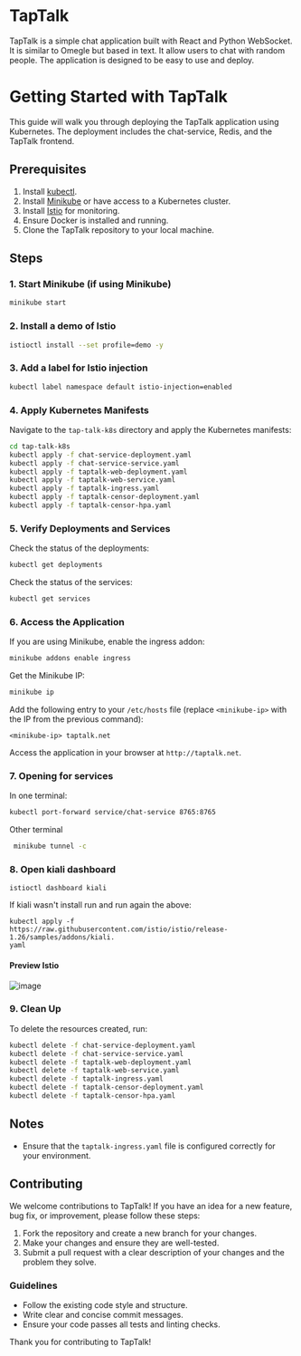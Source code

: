 # TapTalk
TapTalk is a simple chat application built with React and Python WebSocket. It is similar to Omegle but based in text. It allow users to chat with random people. The application is designed to be easy to use and deploy.

# Getting Started with TapTalk

This guide will walk you through deploying the TapTalk application using Kubernetes. The deployment includes the chat-service, Redis, and the TapTalk frontend.

## Prerequisites

1. Install [kubectl](https://kubernetes.io/docs/tasks/tools/).
2. Install [Minikube](https://minikube.sigs.k8s.io/docs/start/) or have access to a Kubernetes cluster.
3. Install [Istio](https://istio.io/latest/docs/setup/getting-started/#download) for monitoring.
4. Ensure Docker is installed and running.
5. Clone the TapTalk repository to your local machine.

## Steps

### 1. Start Minikube (if using Minikube)
```bash
minikube start
```

### 2. Install a demo of Istio
```bash
istioctl install --set profile=demo -y
```

### 3. Add a label for Istio injection
```bash
kubectl label namespace default istio-injection=enabled
```

### 4. Apply Kubernetes Manifests

Navigate to the `tap-talk-k8s` directory and apply the Kubernetes manifests:

```bash
cd tap-talk-k8s
kubectl apply -f chat-service-deployment.yaml
kubectl apply -f chat-service-service.yaml
kubectl apply -f taptalk-web-deployment.yaml
kubectl apply -f taptalk-web-service.yaml
kubectl apply -f taptalk-ingress.yaml
kubectl apply -f taptalk-censor-deployment.yaml
kubectl apply -f taptalk-censor-hpa.yaml
```

### 5. Verify Deployments and Services

Check the status of the deployments:
```bash
kubectl get deployments
```

Check the status of the services:
```bash
kubectl get services
```

### 6. Access the Application

If you are using Minikube, enable the ingress addon:
```bash
minikube addons enable ingress
```

Get the Minikube IP:
```bash
minikube ip
```

Add the following entry to your `/etc/hosts` file (replace `<minikube-ip>` with the IP from the previous command):
```
<minikube-ip> taptalk.net
```

Access the application in your browser at `http://taptalk.net`.

### 7. Opening for services
In one terminal:
```bash
kubectl port-forward service/chat-service 8765:8765
```
Other terminal
```bash
 minikube tunnel -c
```

### 8. Open kiali dashboard
```
istioctl dashboard kiali
```
If kiali wasn't install run  and run again the above:
```
kubectl apply -f https://raw.githubusercontent.com/istio/istio/release-1.26/samples/addons/kiali.
yaml
```

#### Preview Istio
![image](https://github.com/user-attachments/assets/a3eb0bc4-b7b5-4af3-a43c-b404141b6ed5)


### 9. Clean Up

To delete the resources created, run:
```bash
kubectl delete -f chat-service-deployment.yaml
kubectl delete -f chat-service-service.yaml
kubectl delete -f taptalk-web-deployment.yaml
kubectl delete -f taptalk-web-service.yaml
kubectl delete -f taptalk-ingress.yaml
kubectl delete -f taptalk-censor-deployment.yaml
kubectl delete -f taptalk-censor-hpa.yaml
```

## Notes

- Ensure that the `taptalk-ingress.yaml` file is configured correctly for your environment.

## Contributing

We welcome contributions to TapTalk! If you have an idea for a new feature, bug fix, or improvement, please follow these steps:

1. Fork the repository and create a new branch for your changes.
2. Make your changes and ensure they are well-tested.
3. Submit a pull request with a clear description of your changes and the problem they solve.

### Guidelines

- Follow the existing code style and structure.
- Write clear and concise commit messages.
- Ensure your code passes all tests and linting checks.

Thank you for contributing to TapTalk!
